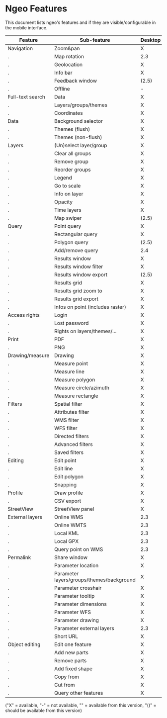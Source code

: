 # Ngeo Features

This document lists ngeo's features and if they are visible/configurable in the mobile interface.

| Feature          | Sub-feature                               | Desktop | Mobile |
| ---------------- | ----------------------------------------- | ------- | ------ |
| Navigation       | Zoom&pan                                  | X       | X      |
| .                | Map rotation                              | 2.3     | 2.3    |
| .                | Geolocation                               | X       | X      |
| .                | Info bar                                  | X       | -      |
| .                | Feedback window                           | (2.5)   | -      |
| .                | Offline                                   | -       | (2.5)  |
| Full-text search | Data                                      | X       | X      |
| .                | Layers/groups/themes                      | X       | -      |
| .                | Coordinates                               | X       | X      |
| Data             | Background selector                       | X       | X      |
| .                | Themes (flush)                            | X       | X      |
| .                | Themes (non-flush)                        | X       | 2.3    |
| Layers           | (Un)select layer/group                    | X       | X      |
| .                | Clear all groups                          | X       | X      |
| .                | Remove group                              | X       | X      |
| .                | Reorder groups                            | X       | -      |
| .                | Legend                                    | X       | X      |
| .                | Go to scale                               | X       | X      |
| .                | Info on layer                             | X       | X      |
| .                | Opacity                                   | X       | 2.3    |
| .                | Time layers                               | X       | -      |
| .                | Map swiper                                | (2.5)   | -      |
| Query            | Point query                               | X       | X      |
| .                | Rectangular query                         | X       | -      |
| .                | Polygon query                             | (2.5)   | -      |
| .                | Add/remove query                          | 2.4     | -      |
| .                | Results window                            | X       | X      |
| .                | Results window filter                     | X       | -      |
| .                | Results window export                     | (2.5)   | -      |
| .                | Results grid                              | X       | -      |
| .                | Results grid zoom to                      | X       | -      |
| .                | Results grid export                       | X       | -      |
| .                | Infos on point (includes raster)          | X       | X      |
| Access rights    | Login                                     | X       | X      |
| .                | Lost password                             | X       | X      |
| .                | Rights on layers/themes/...               | X       | X      |
| Print            | PDF                                       | X       | -      |
| .                | PNG                                       | X       | -      |
| Drawing/measure  | Drawing                                   | X       | -      |
| .                | Measure point                             | X       | X      |
| .                | Measure line                              | X       | X      |
| .                | Measure polygon                           | X       | 2.4    |
| .                | Measure circle/azimuth                    | X       | -      |
| .                | Measure rectangle                         | X       | -      |
| Filters          | Spatial filter                            | X       | -      |
| .                | Attributes filter                         | X       | -      |
| .                | WMS filter                                | X       | -      |
| .                | WFS filter                                | X       | -      |
| .                | Directed filters                          | X       | -      |
| .                | Advanced filters                          | X       | -      |
| .                | Saved filters                             | X       | -      |
| Editing          | Edit point                                | X       | -      |
| .                | Edit line                                 | X       | -      |
| .                | Edit polygon                              | X       | -      |
| .                | Snapping                                  | X       | -      |
| Profile          | Draw profile                              | X       | -      |
| .                | CSV export                                | X       | -      |
| StreetView       | StreetView panel                          | X       | -      |
| External layers  | Online WMS                                | 2.3     | -      |
| .                | Online WMTS                               | 2.3     | -      |
| .                | Local KML                                 | 2.3     | -      |
| .                | Local GPX                                 | 2.3     | -      |
| .                | Query point on WMS                        | 2.3     | -      |
| Permalink        | Share window                              | X       | -      |
| .                | Parameter location                        | X       | X      |
| .                | Parameter layers/groups/themes/background | X       | X      |
| .                | Parameter crosshair                       | X       | X      |
| .                | Parameter tooltip                         | X       | X      |
| .                | Parameter dimensions                      | X       | X      |
| .                | Parameter WFS                             | X       | X      |
| .                | Parameter drawing                         | X       | 2.4    |
| .                | Parameter external layers                 | 2.3     | -      |
| .                | Short URL                                 | X       | X      |
| Object editing   | Edit one feature                          | X       | -      |
| .                | Add new parts                             | X       | -      |
| .                | Remove parts                              | X       | -      |
| .                | Add fixed shape                           | X       | -      |
| .                | Copy from                                 | X       | -      |
| .                | Cut from                                  | X       | -      |
| .                | Query other features                      | X       | -      |

("X" = available, "-" = not available, "<version>" = available from this version, "(<version>)" = should be available from this version)
